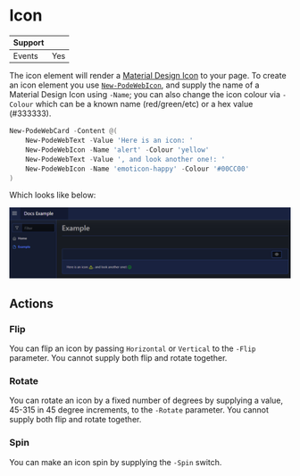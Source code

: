 # Icon

| Support | |
| ------- |-|
| Events | Yes |

The icon element will render a [Material Design Icon](https://materialdesignicons.com) to your page. To create an icon element you use [`New-PodeWebIcon`](../../../Functions/Elements/New-PodeWebIcon), and supply the name of a Material Design Icon using `-Name`; you can also change the icon colour via `-Colour` which can be a known name (red/green/etc) or a hex value (#333333).

```powershell
New-PodeWebCard -Content @(
    New-PodeWebText -Value 'Here is an icon: '
    New-PodeWebIcon -Name 'alert' -Colour 'yellow'
    New-PodeWebText -Value ', and look another one!: '
    New-PodeWebIcon -Name 'emoticon-happy' -Colour '#00CC00'
)
```

Which looks like below:

![icon_ele](../../../images/icon_ele.png)

## Actions

### Flip

You can flip an icon by passing `Horizontal` or `Vertical` to the `-Flip` parameter. You cannot supply both flip and rotate together.

### Rotate

You can rotate an icon by a fixed number of degrees by supplying a value, 45-315 in 45 degree increments, to the `-Rotate` parameter. You cannot supply both flip and rotate together.

### Spin

You can make an icon spin by supplying the `-Spin` switch.
